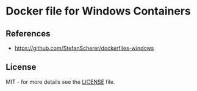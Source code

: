# Docker file for Windows Containers


## References
 - https://github.com/StefanScherer/dockerfiles-windows

 
## License

MIT - for more details see the [LICENSE](./LICENSE) file.